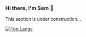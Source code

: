 ### Hi there, I'm Sam 👋
This section is under construction...  


[![Top Langs](https://github-readme-stats.vercel.app/api/top-langs/?username=anuraghazra)](https://github.com/sjordonez/github-readme-stats)

<!--
**sjord01/sjord01** is a ✨ _special_ ✨ repository because its `README.md` (this file) appears on your GitHub profile.

Here are some ideas to get you started:

- 🔭 I’m currently working on ...
- 🌱 I’m currently learning ...
- 👯 I’m looking to collaborate on ...
- 🤔 I’m looking for help with ...
- 💬 Ask me about ...
- 📫 How to reach me: ...
- 😄 Pronouns: ...
- ⚡ Fun fact: ...
-->
